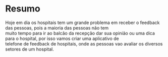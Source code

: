 <!DOCTYPE html>
<html>
<head>
</head>
<body>
<h1>Resumo</h1>
  <p> Hoje em dia os hospitais tem um grande problema em receber o feedback das pessoas, pois a maioria das pessoas não tem <br> 
      muito tempo para ir ao balcão da recepção dar sua opinião ou uma dica para o hospital, por isso vamos criar uma aplicativo de <br> telefone  de feedback de hospitais, onde as pessoas vao avaliar os diversos setores de um hospital.</p>
</body>

</html>
